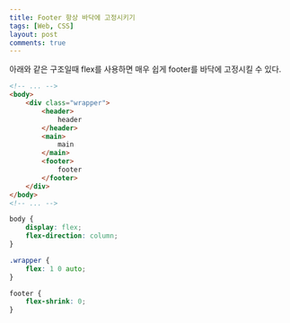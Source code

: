```yaml
---
title: Footer 항상 바닥에 고정시키기
tags: [Web, CSS]
layout: post
comments: true
---
```


아래와 같은 구조일때 flex를 사용하면 매우 쉽게 footer를 바닥에 고정시킬 수 있다.

```html
<!-- ... -->
<body>
    <div class="wrapper">
        <header>
            header
        </header>
        <main>
            main
        </main>
        <footer>
            footer
        </footer>
    </div>
</body>
<!-- ... -->
```
```css
body {
    display: flex;
    flex-direction: column;
}

.wrapper {
    flex: 1 0 auto;
}

footer {
    flex-shrink: 0;
}
```

